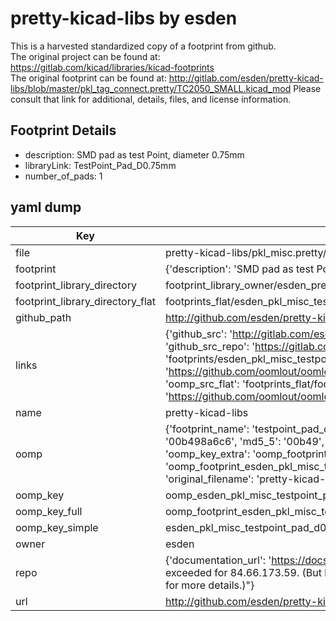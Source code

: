# pretty-kicad-libs by esden  
This is a harvested standardized copy of a footprint from github.  
The original project can be found at:  
https://gitlab.com/kicad/libraries/kicad-footprints  
The original footprint can be found at:
http://gitlab.com/esden/pretty-kicad-libs/blob/master/pkl_tag_connect.pretty/TC2050_SMALL.kicad_mod
Please consult that link for additional, details, files, and license information.  
## Footprint Details
* description: SMD pad as test Point, diameter 0.75mm  
* libraryLink: TestPoint_Pad_D0.75mm  
* number_of_pads: 1  
## yaml dump  
| Key | Value |  
| --- | --- |  
| file | pretty-kicad-libs/pkl_misc.pretty/TestPoint_Pad_D0.75mm.kicad_mod |  
| footprint | {'description': 'SMD pad as test Point, diameter 0.75mm', 'libraryLink': 'TestPoint_Pad_D0.75mm', 'number_of_pads': 1} |  
| footprint_library_directory | footprint_library_owner/esden_pretty-kicad-libs |  
| footprint_library_directory_flat | footprints_flat/esden_pkl_misc_testpoint_pad_d0_75mm/working |  
| github_path | http://github.com/esden/pretty-kicad-libs/blob/master/pkl_misc.pretty/TestPoint_Pad_D0.75mm.kicad_mod |  
| links | {'github_src': 'http://gitlab.com/esden/pretty-kicad-libs/blob/master/pkl_tag_connect.pretty/TC2050_SMALL.kicad_mod', 'github_src_repo': 'https://gitlab.com/kicad/libraries/kicad-footprints', 'oomp_bot': 'footprints/esden_pkl_misc_testpoint_pad_d0_75mm/working', 'oomp_bot_github': 'https://github.com/oomlout/oomlout_oomp_footprint_bot/tree/main/footprints/esden_pkl_misc_testpoint_pad_d0_75mm/working', 'oomp_src_flat': 'footprints_flat/footprints_flat/esden_pkl_misc_testpoint_pad_d0_75mm/working', 'oomp_src_flat_github': 'https://github.com/oomlout/oomlout_oomp_footprint_src/tree/main/footprints_flat/esden_pkl_misc_testpoint_pad_d0_75mm/working'} |  
| name | pretty-kicad-libs |  
| oomp | {'footprint_name': 'testpoint_pad_d0_75mm', 'library_name': 'pkl_misc', 'md5': '00b498a6c659752e2b5e7c7f85c2e4ba', 'md5_10': '00b498a6c6', 'md5_5': '00b49', 'md5_6': '00b498', 'oomp_key': 'oomp_esden_pkl_misc_testpoint_pad_d0_75mm', 'oomp_key_extra': 'oomp_footprint_esden_pkl_misc_testpoint_pad_d0_75mm', 'oomp_key_full': 'oomp_footprint_esden_pkl_misc_testpoint_pad_d0_75mm_00b498', 'oomp_key_simple': 'esden_pkl_misc_testpoint_pad_d0_75mm', 'original_filename': 'pretty-kicad-libs/pkl_misc.pretty/TestPoint_Pad_D0.75mm.kicad_mod', 'owner_name': 'esden'} |  
| oomp_key | oomp_esden_pkl_misc_testpoint_pad_d0_75mm |  
| oomp_key_full | oomp_footprint_esden_pkl_misc_testpoint_pad_d0_75mm |  
| oomp_key_simple | esden_pkl_misc_testpoint_pad_d0_75mm |  
| owner | esden |  
| repo | {'documentation_url': 'https://docs.github.com/rest/overview/resources-in-the-rest-api#rate-limiting', 'message': "API rate limit exceeded for 84.66.173.59. (But here's the good news: Authenticated requests get a higher rate limit. Check out the documentation for more details.)"} |  
| url | http://github.com/esden/pretty-kicad-libs |  

